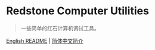 # Redstone Computer Utilities

> 一些简单的红石计算机调试工具。

[English README](./README.md) | [简体中文简介](./README.zh_cn.md)

<!-- TODO: synchronize with the English README.

## 特性

- 使用易于调试的游戏外文件充当红石计算机的内存
- 可使用 1 到 64 位之间各种宽度的水平、竖直~~甚至斜着~~（尚未实现）的各种形状的总线
- 不同的内存类型（只读和只写）以及不同的时钟（上升沿、下降沿和双边沿触发）
- 对用户友好的设置步骤提示
- 内置简体中文和英文翻译

## 安装

此模组支持 Minecraft 1.16.5，需要最新的 Fabric Loader 和 Fabric API。

此模组大部分是服务器侧的，但必须同时在服务器和客户端安装才能正确显示翻译文本。

## 用法

下列所有命令均需要权限等级 4 或以上（因为文件操作较危险），这意味着命令方块将无法执行这些命令。

- `/rcu`
  - 如果有正在运行的命令则停止它，否则给予执行者一个辅助物品（粉红色染料）。

- `/rcu fileram`
  - 与 `/rcu fileram info` 相同。

- `/rcu fileram info [<name>]`
  - 如果不指定 `<name>` 则列出所有的文件内存信息，否则显示 `<name>` 指定的文件内存信息。

- `/rcu fileram new <type> <clock triggering edge> <name> <file> [<byte order>]`
  - 创建一个新的名为 `<name>` 的类型为 `<type>` (`ro` 代表只读, `wo` 代表只写）且时钟类型为 `<clock triggering edge>`（`pos` 代表上升沿触发, `neg` 代表下降沿触发，`dual` 代表双边沿触发）的文件内存并将其和名为 `<file>`* 的文件关联（文件使用字节序 `<byte order>`，`le` 代表小端序，`be` 代表大端序）。运行这条指令后，屏幕上会显示一些提示步骤来引导你进行下一步操作。

- `/rcu fileram remove <name>`
  - 移除名为 `<name>` 的文件内存。

- `/rcu fileram start <name>`
  - 开始运行名为 `<name>` 的文件内存。

- `/rcu fileram stop <name>`
  - 停止运行名为 `<name>` 的文件内存。

- `/rcu fileram newfile <file> <length in bytes>`
  - 创建名为 `<file>`* 的文件并使用 `<length in bytes>` 字节的 0 填充。

- `/rcu fileram removefile <file>`
  - 移除名为 `<file>`* 的文件。

*文件内存对应的文件存储于目录 `rcutil/fileram/` 下（在单人模式下是 `.minecraft/rcutil/fileram/`）。

提示：文件内存相关配置仅存储于内存中，服务器重启后会移除所有文件内存（在单人模式下是客户端重启后）。

## 版权

版权所有 © 2021 NKID00

使用 [MIT 许可证](./LICENSE)进行许可。 -->
